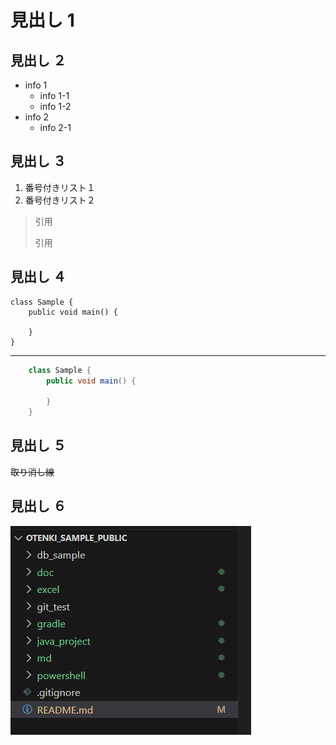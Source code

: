 # 見出し 1

## 見出し ２
- info 1
  - info 1-1 
  - info 1-2
- info 2
  - info 2-1

## 見出し ３
1. 番号付きリスト１
2. 番号付きリスト２  
   
> 引用
> 
> 引用

## 見出し ４
    class Sample {
        public void main() {

        }
    }
***
~~~java
    class Sample {
        public void main() {

        }
    }
~~~

## 見出し ５
~~取り消し線~~

## 見出し ６

![test](md\image\image001.PNG)
